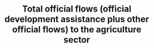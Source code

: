 ---
data_non_statistical: true
goal_meta_link: http://unstats.un.org/sdgs/files/metadata-compilation/Metadata-Goal-2.pdf
goal_meta_link_page: 17
graph: null
graph_status_notes: Assigned
graph_title: Total official flows (official development assistance plus other official
  flows) to the agriculture sector
graph_type: null
graph_type_description: null
has_metadata: false
indicator: 2.a.2
indicator_name: Total official flows (official development assistance plus other official
  flows) to the agriculture sector
indicator_sort_order: 02.0a.02
indicator_variable: null
layout: indicator
permalink: /2-a-2/
published: true
reporting_status: notstarted
sdg_goal: 2
source_active_1: true
source_notes_1: null
source_title_1: null
target: Increase investment, including through enhanced international cooperation,
  in rural infrastructure, agricultural research and extension services, technology
  development and plant and livestock gene banks in order to enhance agricultural
  productive capacity in developing countries, in particular least developed countries
target_id: 2.a
title: Total official flows (official development assistance plus other official flows)
  to the agriculture sector
un_custodial_agency: 'OECD (Partnering Agencies: FAO)'
un_designated_tier: '1'
variable_description: null
variable_notes: null
---